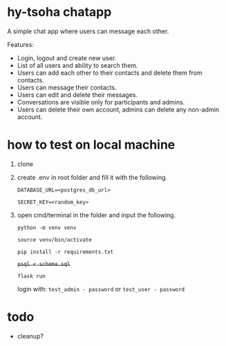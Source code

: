 # hy-tsoha chatapp

A simple chat app where users can message each other.

Features:
* Login, logout and create new user.
* List of all users and ability to search them.
* Users can add each other to their contacts and delete them from contacts.
* Users can message their contacts.
* Users can edit and delete their messages.
* Conversations are visible only for participants and admins.
* Users can delete their own account, admins can delete any non-admin account.

# how to test on local machine

1. clone
2. create .env in root folder and fill it with the following.

    `DATABASE_URL=<postgres_db_url>`

    `SECRET_KEY=<random_key>`

3. open cmd/terminal in the folder and input the following.

    `python -m venv venv`

    `source venv/bin/activate`

    `pip install -r requirements.txt`

    ~~`psql < schema.sql`~~

    `flask run`

   login with: `test_admin - password` or `test_user - password`

# todo

* cleanup?
